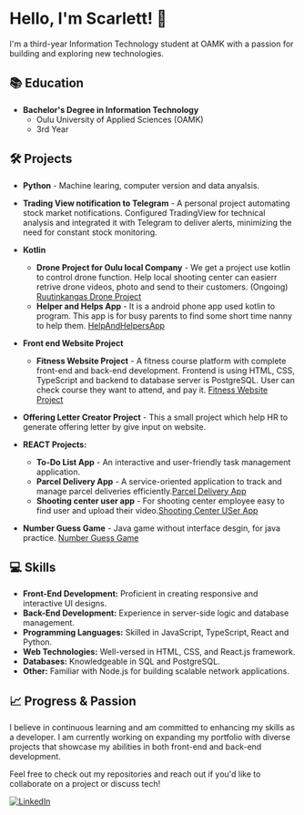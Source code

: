 # Hello, I'm Scarlett! 👋

I'm a third-year Information Technology student at OAMK with a passion for building and exploring new technologies.

## 📚 Education
- **Bachelor's Degree in Information Technology**
  - Oulu University of Applied Sciences (OAMK)
  - 3rd Year

## 🛠️ Projects
- **Python** - Machine learing, computer version and data anyalsis.
- **Trading View notification to Telegram** - A personal project automating stock market notifications. Configured TradingView for technical analysis and integrated it with Telegram to deliver alerts, minimizing the need for constant stock monitoring.

- **Kotlin** 
  - **Drone Project for Oulu local Company** - We get a project use kotlin to control drone function. Help local shooting center can easierr retrive drone videos, photo and send to their customers. (Ongoing) 
 [Ruutinkangas Drone Project](https://github.com/ofiscarlett/RuutikangasProject)
  - **Helper and Helps App** - It is a android phone app used kotlin to program. This app is for busy parents to find some short time nanny to help them. [HelpAndHelpersApp](https://github.com/MobileDevelopmentProject-Group2/HelpAndHelpersApp)

- **Front end Website Project**
  - **Fitness Website Project** - A fitness course platform with complete front-end and back-end development. Frontend is using HTML, CSS, TypeScript and backend to database server is PostgreSQL. User can check course they want to attend, and pay it.
  [Fitness Website Project](https://github.com/ofiscarlett/fitnessProject.git)
- **Offering Letter Creator Project** - This a small project which help HR to generate offering letter by give input on website. 
- **REACT Projects:**
  - **To-Do List App** - An interactive and user-friendly task management application.
  - **Parcel Delivery App** - A service-oriented application to track and manage parcel deliveries efficiently.[Parcel Delivery App](https://github.com/ofiscarlett/parcelDeliveryApp)
  - **Shooting center user app** - For shooting center employee easy to find user and upload their video.[Shooting Center USer App](https://github.com/ofiscarlett/ruutikangas-userapp)
- **Number Guess Game** - Java game without interface desgin, for java practice. [Number Guess Game](https://github.com/ofiscarlett/numberguess.git)



 


## 💻 Skills
- **Front-End Development:** Proficient in creating responsive and interactive UI designs.
- **Back-End Development:** Experience in server-side logic and database management.
- **Programming Languages:** Skilled in JavaScript, TypeScript, React and Python.
- **Web Technologies:** Well-versed in HTML, CSS, and React.js framework.
- **Databases:** Knowledgeable in SQL and PostgreSQL.
- **Other:** Familiar with Node.js for building scalable network applications.

## 📈 Progress & Passion
I believe in continuous learning and am committed to enhancing my skills as a developer. I am currently working on expanding my portfolio with diverse projects that showcase my abilities in both front-end and back-end development.

Feel free to check out my repositories and reach out if you'd like to collaborate on a project or discuss tech!


[![LinkedIn](https://www.linkedin.com/in/scarlett-shufen-cheng-7a78a678/)](https://www.linkedin.com/in/scarlett-shufen-cheng-7a78a678/)


